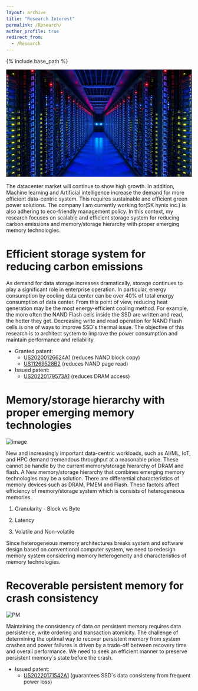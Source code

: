 ```yaml
---
layout: archive
title: "Research Interest"
permalink: /Research/
author_profile: true
redirect_from:
  - /Research
---
```



{% include base_path %}

![datacenter_img](/images/datacenter.jpg)

The datacenter market will continue to show high growth. In addition, Machine learning and Artificial intelligence increase the demand for more efficient data-centric system. This requires sustainable and efficient green power solutions. The company I am currently working for(SK hynix inc.) is also adhering to eco-friendly management policy. In this context, my research focuses on scalable and efficient storage system for reducing carbon emissions and memory/storage hierarchy with proper emerging memory technologies.



Efficient storage system for reducing carbon emissions
======

As demand for data storage increases dramatically, storage continues to play a significant role in enterprise operation. In particular, energy consumption by cooling data center can be over 40% of total energy consumption of data center. From this point of view, reducing heat generation may be the most energy-efficient cooling method. For example, the more often the NAND Flash cells inside the SSD are written and read, the hotter they get. Decreasing write and read operation for NAND Flash cells is one of ways to improve SSD`s thermal issue. The objective of this research is to architect system to improve the power consumption and maintain performance and reliability.

  * Granted patent:
    * [US20200126624A1](https://patents.google.com/patent/US20200126624A1) (reduces NAND block copy)
    * [US11269528B2](https://patents.google.com/patent/US11269528B2) (reduces NAND page read)
  * Issued patent:
    * [US20220179573A1](https://patents.google.com/patent/US20220179573A1) (reduces DRAM access)  
  
  
Memory/storage hierarchy with proper emerging memory technologies
======

![image](https://user-images.githubusercontent.com/25541665/182406062-22a6faef-93f4-42a5-81c8-38fbc6468e76.png)

New and increasingly important data-centric workloads, such as AI/ML, IoT, and HPC demand tremendous throughput at a reasonable price. These cannot be handle by the current memory/storage hierarchy of DRAM and flash. A New memory/storage hierarchy that combines emerging memory technologies may be a solution. There are differential characteristics of memory devices such as DRAM, PMEM and Flash. These factors affect efficiency of memory/storage system which is consists of heterogeneous memories.

1) Granularity - Block vs Byte

2) Latency

3) Volatile and Non-volatile

Since heterogeneous memory architectures breaks system and software design based on conventional computer system, we need to redesign memory system considering memory heterogeneity and characteristics of memory technologies.

Recoverable persistent memory for crash consistency
======

![PM](https://user-images.githubusercontent.com/25541665/182413294-a7f7326f-0f73-4178-8d24-a01564dd79b0.png)

Maintaining the consistency of data on persistent memory requires data persistence, write ordering and transaction atomicity. The challenge of determining the optimal way to recover persistent memory from system crashes and power failures is driven by a trade-off between recovery time and overall performance. We need to seek an efficient manner to preserve persistent memory`s state before the crash.

  * Issued patent:
    * [US20220171542A1](https://patents.google.com/patent/US20220171542A1) (guarantees SSD`s data consisteny from frequent power loss)
 

